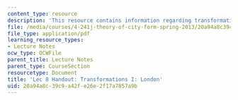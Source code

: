 ```yaml
---
content_type: resource
description: 'This resource contains information regarding transformations I: London.'
file: /media/courses/4-241j-theory-of-city-form-spring-2013/20a94a8c39c9a42fe26e2f17a7857a9b_MIT4_241JS13_handout8.pdf
file_type: application/pdf
learning_resource_types:
- Lecture Notes
ocw_type: OCWFile
parent_title: Lecture Notes
parent_type: CourseSection
resourcetype: Document
title: 'Lec 8 Handout: Transformations I: London'
uid: 20a94a8c-39c9-a42f-e26e-2f17a7857a9b
---
```

